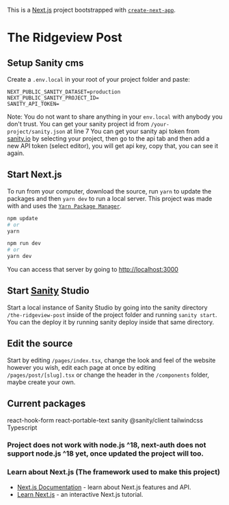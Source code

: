 This is a [Next.js](https://nextjs.org/) project bootstrapped with [`create-next-app`](https://github.com/vercel/next.js/tree/canary/packages/create-next-app).

# The Ridgeview Post

## Setup Sanity cms

Create a `.env.local` in your root of your project folder and paste:
```
NEXT_PUBLIC_SANITY_DATASET=production
NEXT_PUBLIC_SANITY_PROJECT_ID=
SANITY_API_TOKEN=
```
Note: You do not want to share anything in your `env.local` with anybody you don't trust.
You can get your sanity project id from `/your-project/sanity.json` at line 7
You can get your sanity api token from [sanity.io](https://sanity.io/manage) by selecting your project, then go to the api tab and then add a new API token (select editor), you will get api key, copy that, you can see it again.

## Start Next.js
To run from your computer, download the source, run `yarn` to update the packages and then `yarn dev` to run a local server.
This project was made with and uses the [`Yarn Package Manager`](https://yarnpkg.com).

```bash
npm update
# or
yarn
```

```bash
npm run dev
# or
yarn dev
```

You can access that server by going to [http://localhost:3000](http://localhost:3000)

## Start [Sanity](https://www.sanity.io) Studio
Start a local instance of Sanity Studio by going into the sanity directory `/the-ridgeview-post` inside of the project folder and running `sanity start`.
You can the deploy it by running sanity deploy inside that same directory.

## Edit the source
Start by editing `/pages/index.tsx`, change the look and feel of the website however you wish, edit each page at once by editing `/pages/post/[slug].tsx` or change the header in the `/components` folder, maybe create your own.

## Current packages
react-hook-form
react-portable-text
sanity
@sanity/client
tailwindcss
Typescript

### Project does not work with node.js ^18, next-auth does not support node.js ^18 yet, once updated the project will too.

### Learn about Next.js (The framework used to make this project)
- [Next.js Documentation](https://nextjs.org/docs) - learn about Next.js features and API.
- [Learn Next.js](https://nextjs.org/learn) - an interactive Next.js tutorial.
